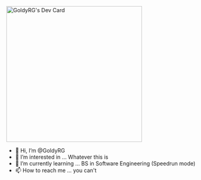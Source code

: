 <a href="https://app.daily.dev/goldyrG"><img src="https://api.daily.dev/devcards/v2/wTr8HuOCBai4TGtNOyid6.png?r=6sl&type=default" width="356" alt="GoldyRG's Dev Card"/></a>


- 👋 Hi, I’m @GoldyRG
- 👀 I’m interested in ... Whatever this is 
- 🌱 I’m currently learning ... BS in Software Engineering (Speedrun mode) 
- 📫 How to reach me ... you can't



